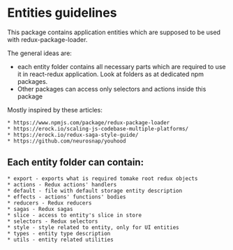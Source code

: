 # Entities guidelines

This package contains application entities which are supposed to be used with redux-package-loader. 

The general ideas are: 
* each entity folder contains all necessary parts which are required to use it in react-redux application. Look at folders as at dedicated npm packages.
* Other packages can access only selectors and actions inside this package

Mostly inspired by these articles:

	* https://www.npmjs.com/package/redux-package-loader
	* https://erock.io/scaling-js-codebase-multiple-platforms/
	* https://erock.io/redux-saga-style-guide/
	* https://github.com/neurosnap/youhood


## Each entity folder can contain:
	    
	* export - exports what is required tomake root redux objects
	* actions - Redux actions' handlers
	* default - file with default storage entity description
	* effects - actions' functions' bodies
	* reducers - Redux reducers
	* sagas - Redux sagas
	* slice - access to entity's slice in store
	* selectors - Redux selectors
	* style - style related to entity, only for UI entities
	* types - entity type description
	* utils - entity related utilities
